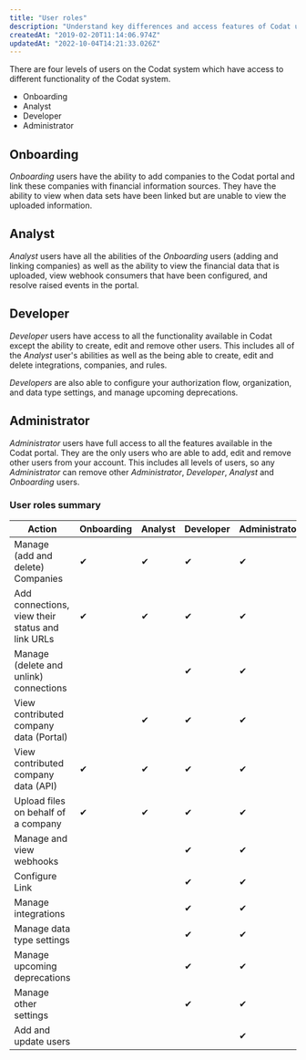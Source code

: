```yaml
---
title: "User roles"
description: "Understand key differences and access features of Codat user roles"
createdAt: "2019-02-20T11:14:06.974Z"
updatedAt: "2022-10-04T14:21:33.026Z"
---
```


There are four levels of users on the Codat system which have access to different functionality of the Codat system.

- Onboarding
- Analyst
- Developer
- Administrator

## Onboarding

_Onboarding_ users have the ability to add companies to the Codat portal and link these companies with financial information sources. They have the ability to view when data sets have been linked but are unable to view the uploaded information.

## Analyst

_Analyst_ users have all the abilities of the _Onboarding_ users (adding and linking companies) as well as the ability to view the financial data that is uploaded, view webhook consumers that have been configured, and resolve raised events in the portal.

## Developer

_Developer_ users have access to all the functionality available in Codat except the ability to create, edit and remove other users. This includes all of the _Analyst_ user's abilities as well as the being able to create, edit and delete integrations, companies, and rules.

_Developers_ are also able to configure your authorization flow, organization, and data type settings, and manage upcoming deprecations.

## Administrator

_Administrator_ users have full access to all the features available in the Codat portal. They are the only users who are able to add, edit and remove other users from your account. This includes all levels of users, so any _Administrator_ can remove other _Administrator_, _Developer_, _Analyst_ and _Onboarding_ users.

### User roles summary

| Action                                       	| Onboarding 	| Analyst 	| Developer 	| Administrator 	|
|-------------------------------------------	  |------------	|---------	|-----------	|---------------	|
| Manage (add and delete) Companies            	| ✔          	| ✔       	| ✔         	| ✔             	|
| Add connections, view their status and link URLs | ✔             | ✔         | ✔             | ✔                   |
| Manage (delete and unlink) connections        |           	|        	| ✔         	| ✔             	|
| View contributed company data (Portal)        |            	| ✔       	| ✔         	| ✔             	|
| View contributed company data (API)           | ✔          	| ✔       	| ✔         	| ✔             	|
| Upload files on behalf of a company          	| ✔          	| ✔        	| ✔         	| ✔             	|
| Manage and view webhooks                    	|            	|         	| ✔         	| ✔             	|
| Configure Link                              	|            	|         	| ✔         	| ✔             	|
| Manage integrations                         	|            	|         	| ✔         	| ✔             	|
| Manage data type settings                  	  |            	|         	| ✔         	| ✔             	|
| Manage upcoming deprecations                	|            	|         	| ✔         	| ✔             	|
| Manage other settings                         |            	|         	| ✔         	| ✔             	|
| Add and update users                        	|            	|         	|           	| ✔             	|

